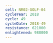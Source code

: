 ```yaml
---
cell: NR02-GOLF-04
cycleYear: 2018
cycle: 49
cycleDate: 2018-49
resistance: 621000
enlightened: 988000
---
```

